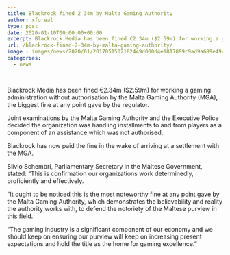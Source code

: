 ```yaml
---
title: Blackrock fined 2 34m by Malta Gaming Authority
author: xforeal 
type: post
date: 2020-01-10T00:00:00+00:00
excerpt: Blackrock Media has been fined €2.34m ($2.59m) for working a gaming administration without authorisation by the Malta Gaming Authority (MGA), the biggest fine at any point gave by the regulator. 
url: /blackrock-fined-2-34m-by-malta-gaming-authority/
image : images/news/2020/01/2017051502182449d000d4e1817899c9ad9a689e494dcd.jpg
categories:
  - news

---
```

Blackrock Media has been fined €2.34m ($2.59m) for working a gaming administration without authorisation by the Malta Gaming Authority (MGA), the biggest fine at any point gave by the regulator.

Joint examinations by the Malta Gaming Authority and the Executive Police decided the organization was handling installments to and from players as a component of an assistance which was not authorised.

Blackrock has now paid the fine in the wake of arriving at a settlement with the MGA.

Silvio Schembri, Parliamentary Secretary in the Maltese Government, stated: “This is confirmation our organizations work determinedly, proficiently and effectively.

“It ought to be noticed this is the most noteworthy fine at any point gave by the Malta Gaming Authority, which demonstrates the believability and reality the authority works with, to defend the notoriety of the Maltese purview in this field.

“The gaming industry is a significant component of our economy and we should keep on ensuring our purview will keep on increasing present expectations and hold the title as the home for gaming excellence.”